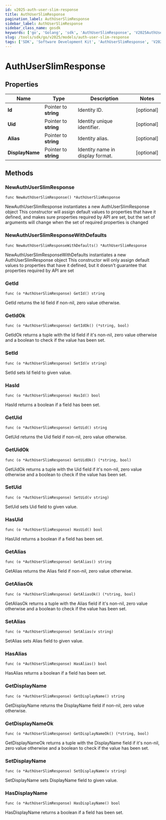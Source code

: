 ```yaml
---
id: v2025-auth-user-slim-response
title: AuthUserSlimResponse
pagination_label: AuthUserSlimResponse
sidebar_label: AuthUserSlimResponse
sidebar_class_name: gosdk
keywords: ['go', 'Golang', 'sdk', 'AuthUserSlimResponse', 'V2025AuthUserSlimResponse'] 
slug: /tools/sdk/go/v2025/models/auth-user-slim-response
tags: ['SDK', 'Software Development Kit', 'AuthUserSlimResponse', 'V2025AuthUserSlimResponse']
---
```


# AuthUserSlimResponse

## Properties

Name | Type | Description | Notes
------------ | ------------- | ------------- | -------------
**Id** | Pointer to **string** | Identity ID. | [optional] 
**Uid** | Pointer to **string** | Identity unique identifier. | [optional] 
**Alias** | Pointer to **string** | Identity alias. | [optional] 
**DisplayName** | Pointer to **string** | Identity name in display format. | [optional] 

## Methods

### NewAuthUserSlimResponse

`func NewAuthUserSlimResponse() *AuthUserSlimResponse`

NewAuthUserSlimResponse instantiates a new AuthUserSlimResponse object
This constructor will assign default values to properties that have it defined,
and makes sure properties required by API are set, but the set of arguments
will change when the set of required properties is changed

### NewAuthUserSlimResponseWithDefaults

`func NewAuthUserSlimResponseWithDefaults() *AuthUserSlimResponse`

NewAuthUserSlimResponseWithDefaults instantiates a new AuthUserSlimResponse object
This constructor will only assign default values to properties that have it defined,
but it doesn't guarantee that properties required by API are set

### GetId

`func (o *AuthUserSlimResponse) GetId() string`

GetId returns the Id field if non-nil, zero value otherwise.

### GetIdOk

`func (o *AuthUserSlimResponse) GetIdOk() (*string, bool)`

GetIdOk returns a tuple with the Id field if it's non-nil, zero value otherwise
and a boolean to check if the value has been set.

### SetId

`func (o *AuthUserSlimResponse) SetId(v string)`

SetId sets Id field to given value.

### HasId

`func (o *AuthUserSlimResponse) HasId() bool`

HasId returns a boolean if a field has been set.

### GetUid

`func (o *AuthUserSlimResponse) GetUid() string`

GetUid returns the Uid field if non-nil, zero value otherwise.

### GetUidOk

`func (o *AuthUserSlimResponse) GetUidOk() (*string, bool)`

GetUidOk returns a tuple with the Uid field if it's non-nil, zero value otherwise
and a boolean to check if the value has been set.

### SetUid

`func (o *AuthUserSlimResponse) SetUid(v string)`

SetUid sets Uid field to given value.

### HasUid

`func (o *AuthUserSlimResponse) HasUid() bool`

HasUid returns a boolean if a field has been set.

### GetAlias

`func (o *AuthUserSlimResponse) GetAlias() string`

GetAlias returns the Alias field if non-nil, zero value otherwise.

### GetAliasOk

`func (o *AuthUserSlimResponse) GetAliasOk() (*string, bool)`

GetAliasOk returns a tuple with the Alias field if it's non-nil, zero value otherwise
and a boolean to check if the value has been set.

### SetAlias

`func (o *AuthUserSlimResponse) SetAlias(v string)`

SetAlias sets Alias field to given value.

### HasAlias

`func (o *AuthUserSlimResponse) HasAlias() bool`

HasAlias returns a boolean if a field has been set.

### GetDisplayName

`func (o *AuthUserSlimResponse) GetDisplayName() string`

GetDisplayName returns the DisplayName field if non-nil, zero value otherwise.

### GetDisplayNameOk

`func (o *AuthUserSlimResponse) GetDisplayNameOk() (*string, bool)`

GetDisplayNameOk returns a tuple with the DisplayName field if it's non-nil, zero value otherwise
and a boolean to check if the value has been set.

### SetDisplayName

`func (o *AuthUserSlimResponse) SetDisplayName(v string)`

SetDisplayName sets DisplayName field to given value.

### HasDisplayName

`func (o *AuthUserSlimResponse) HasDisplayName() bool`

HasDisplayName returns a boolean if a field has been set.


